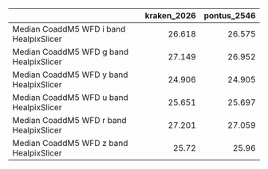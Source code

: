 |                                         |   kraken_2026 |   pontus_2546 |
|:----------------------------------------|--------------:|--------------:|
| Median CoaddM5 WFD i band HealpixSlicer |        26.618 |        26.575 |
| Median CoaddM5 WFD g band HealpixSlicer |        27.149 |        26.952 |
| Median CoaddM5 WFD y band HealpixSlicer |        24.906 |        24.905 |
| Median CoaddM5 WFD u band HealpixSlicer |        25.651 |        25.697 |
| Median CoaddM5 WFD r band HealpixSlicer |        27.201 |        27.059 |
| Median CoaddM5 WFD z band HealpixSlicer |        25.72  |        25.96  |
